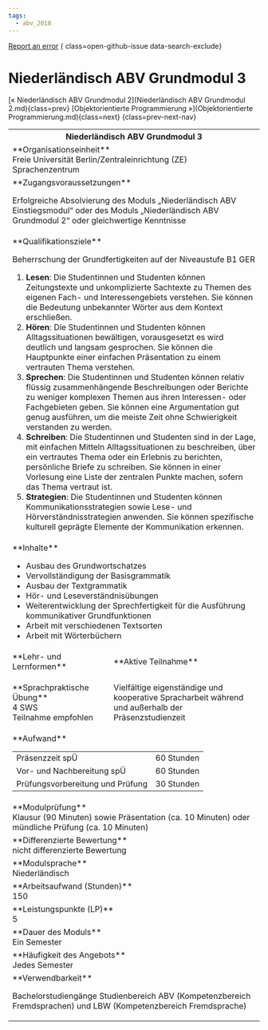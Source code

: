 ```yaml
---
tags:
  - abv_2018
---
```

[Report an error](https://github.com/SGSSGene/FUB-SUP/issues/new?title=Error%20in%20%22Niederl%C3%A4ndisch%20ABV%20Grundmodul%203%22&body=There%20seems%20to%20be%20an%20error%20in%20module%20%22Niederl%C3%A4ndisch%20ABV%20Grundmodul%203%22%2E%0A%0A%3CDescribe%20here%20a%20slightly%20more%20detailed%20description%20of%20what%20is%20wrong%3E&labels=bug)
{ class=open-github-issue data-search-exclude}

# Niederländisch ABV Grundmodul 3

[« Niederländisch ABV Grundmodul 2](Niederländisch ABV Grundmodul 2.md){class=prev}
[Objektorientierte Programmierung »](Objektorientierte Programmierung.md){class=next}
{class=prev-next-nav}

<table markdown id="moduledesc">
<tr markdown class="moduledesc_head"><th colspan="2">Niederländisch ABV Grundmodul 3 </th></tr>
<tr markdown><td colspan="2">**Organisationseinheit**   <br>Freie Universität Berlin/Zentraleinrichtung (ZE) Sprachenzentrum</td></tr>


<tr markdown><td colspan="2">**Zugangsvoraussetzungen** <br>

Erfolgreiche Absolvierung des Moduls „Niederländisch ABV Einstiegsmodul“ oder
des Moduls „Niederländisch ABV Grundmodul 2“ oder gleichwertige Kenntnisse


</td></tr>
<tr markdown><td colspan="2">**Qualifikationsziele**    <br>

Beherrschung der Grundfertigkeiten auf der Niveaustufe B1 GER

1. __Lesen__: Die Studentinnen und Studenten können Zeitungstexte und
   unkomplizierte Sachtexte zu Themen des eigenen Fach- und
   Interessengebiets verstehen. Sie können die Bedeutung unbekannter Wörter
   aus dem Kontext erschließen.
2. __Hören__: Die Studentinnen und Studenten können Alltagssituationen
   bewältigen, vorausgesetzt es wird deutlich und langsam gesprochen. Sie
   können die Hauptpunkte einer einfachen Präsentation zu einem vertrauten
   Thema verstehen.
3. __Sprechen__: Die Studentinnen und Studenten können relativ flüssig
   zusammenhängende Beschreibungen oder Berichte zu weniger komplexen Themen
   aus ihren Interessen- oder Fachgebieten geben. Sie können eine
   Argumentation gut genug ausführen, um die meiste Zeit ohne Schwierigkeit
   verstanden zu werden.
4. __Schreiben__: Die Studentinnen und Studenten sind in der Lage, mit
   einfachen Mitteln Alltagssituationen zu beschreiben, über ein vertrautes
   Thema oder ein Erlebnis zu berichten, persönliche Briefe zu schreiben.
   Sie können in einer Vorlesung eine Liste der zentralen Punkte machen,
   sofern das Thema vertraut ist.
5. __Strategien__: Die Studentinnen und Studenten können
   Kommunikationsstrategien sowie Lese- und Hörverständnisstrategien
   anwenden. Sie können spezifische kulturell geprägte Elemente der
   Kommunikation erkennen.


</td></tr>
<tr markdown><td colspan="2">**Inhalte**                <br>

- Ausbau des Grundwortschatzes
- Vervollständigung der Basisgrammatik
- Ausbau der Textgrammatik
- Hör- und Leseverständnisübungen
- Weiterentwicklung der Sprechfertigkeit für die Ausführung kommunikativer Grundfunktionen
- Arbeit mit verschiedenen Textsorten
- Arbeit mit Wörterbüchern


</td></tr>

<tr markdown><td>**Lehr- und Lernformen**</td><td>**Aktive Teilnahme**</td></tr>
<tr markdown><td> **Sprachpraktische Übung** <br>4 SWS <br> Teilnahme empfohlen</td><td>

Vielfältige eigenständige und kooperative Spracharbeit während und außerhalb der Präsenzstudienzeit
</td></tr>
<tr markdown><td colspan="2">**Aufwand**                <br>
<table class="aufwand_table">
<tr><td>Präsenzzeit spÜ</td><td>60 Stunden</td></tr>
<tr><td>Vor- und Nachbereitung spÜ</td><td>60 Stunden</td></tr>
<tr><td>Prüfungsvorbereitung und Prüfung</td><td>30 Stunden</td></tr>
</table>

</td></tr>
<tr markdown><td colspan="2">**Modulprüfung**             <br>Klausur (90 Minuten) sowie Präsentation (ca. 10 Minuten) oder mündliche
Prüfung (ca. 10 Minuten)


</td></tr>
<tr markdown><td colspan="2">**Differenzierte Bewertung** <br>nicht differenzierte Bewertung

</td></tr>
<tr markdown><td colspan="2">**Modulsprache**             <br>Niederländisch</td></tr>
<tr markdown><td colspan="2">**Arbeitsaufwand (Stunden)** <br>150</td></tr>
<tr markdown><td colspan="2">**Leistungspunkte (LP)**     <br>5</td></tr>
<tr markdown><td colspan="2">**Dauer des Moduls**         <br>Ein Semester</td></tr>
<tr markdown><td colspan="2">**Häufigkeit des Angebots**  <br>Jedes Semester</td></tr>
<tr markdown><td colspan="2">**Verwendbarkeit**           <br>

Bachelorstudiengänge Studienbereich ABV (Kompetenzbereich Fremdsprachen) und
LBW (Kompetenzbereich Fremdsprache)


</td></tr>


</table>
